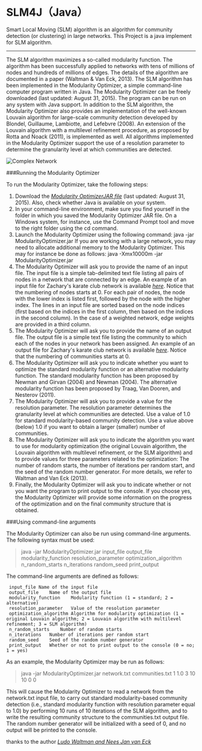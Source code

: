 # SLM4J（Java）
Smart Local Moving (SLM) algorithm is an algorithm for community detection (or clustering) in large networks. This Project is a java implement for SLM algorithm.
***
The SLM algorithm maximizes a so-called modularity function. The algorithm has been successfully applied to networks with tens of millions of nodes and hundreds of millions of edges. The details of the algorithm are documented in a paper (Waltman & Van Eck, 2013).
The SLM algorithm has been implemented in the Modularity Optimizer, a simple command-line computer program written in Java. The Modularity Optimizer can be freely downloaded (last updated: August 31, 2015). The program can be run on any system with Java support. In addition to the SLM algorithm, the Modularity Optimizer also provides an implementation of the well-known Louvain algorithm for large-scale community detection developed by Blondel, Guillaume, Lambiotte, and Lefebvre (2008). An extension of the Louvain algorithm with a multilevel refinement procedure, as proposed by Rotta and Noack (2011), is implemented as well. All algorithms implemented in the Modularity Optimizer support the use of a resolution parameter to determine the granularity level at which communities are detected.

![Complex Network](http://www.ludowaltman.nl/slm/network.png)

###Running the Modularity Optimizer

To run the Modularity Optimizer, take the following steps:

1. Download the [*Modularity OptimizerJAR file*](http://www.ludowaltman.nl/slm/ModularityOptimizer.jar)  (last updated: August 31, 2015). Also, check whether Java is available on your system.
2. In your command-line environment, make sure you find yourself in the folder in which you saved the Modularity Optimizer JAR file. On a Windows system, for instance, use the Command Prompt tool and move to the right folder using the cd command.
3. Launch the Modularity Optimizer using the following command:
java -jar ModularityOptimizer.jar
If you are working with a large network, you may need to allocate additional memory to the Modularity Optimizer. This may for instance be done as follows:
java -Xmx10000m -jar ModularityOptimizer.jar
4. The Modularity Optimizer will ask you to provide the name of an input file. The input file is a simple tab-delimited text file listing all pairs of nodes in a network that are connected by an edge. An example of an input file for Zachary's karate club network is available [*here*](http://www.ludowaltman.nl/slm/karate_club_network.txt). Notice that the numbering of nodes starts at 0. For each pair of nodes, the node with the lower index is listed first, followed by the node with the higher index. The lines in an input file are sorted based on the node indices (first based on the indices in the first column, then based on the indices in the second column). In the case of a weighted network, edge weights are provided in a third column.
5. The Modularity Optimizer will ask you to provide the name of an output file. The output file is a simple text file listing the community to which each of the nodes in your network has been assigned. An example of an output file for Zachary's karate club network is available [*here*](http://www.ludowaltman.nl/slm/karate_club_communities.txt). Notice that the numbering of communities starts at 0.
6. The Modularity Optimizer will ask you to indicate whether you want to optimize the standard modularity function or an alternative modularity function. The standard modularity function has been proposed by Newman and Girvan (2004) and Newman (2004). The alternative modularity function has been proposed by Traag, Van Dooren, and Nesterov (2011).
7. The Modularity Optimizer will ask you to provide a value for the resolution parameter. The resolution parameter determines the granularity level at which communities are detected. Use a value of 1.0 for standard modularity-based community detection. Use a value above (below) 1.0 if you want to obtain a larger (smaller) number of communities.
8. The Modularity Optimizer will ask you to indicate the algorithm you want to use for modularity optimization (the original Louvain algorithm, the Louvain algorithm with multilevel refinement, or the SLM algorithm) and to provide values for three parameters related to the optimization: The number of random starts, the number of iterations per random start, and the seed of the random number generator. For more details, we refer to Waltman and Van Eck (2013).
9. Finally, the Modularity Optimizer will ask you to indicate whether or not you want the program to print output to the console. If you choose yes, the Modularity Optimizer will provide some information on the progress of the optimization and on the final community structure that is obtained.

###Using command-line arguments

The Modularity Optimizer can also be run using command-line arguments. The following syntax must be used:

>java -jar ModularityOptimizer.jar input_file output_file modularity_function resolution_parameter optimization_algorithm n_random_starts n_iterations    random_seed print_output

The command-line arguments are defined as follows:

     input_file	Name of the input file
     output_file	Name of the output file
     modularity_function	Modularity function (1 = standard; 2 = alternative)
     resolution_parameter	Value of the resolution parameter
     optimization_algorithm	Algorithm for modularity optimization (1 = original Louvain algorithm; 2 = Louvain algorithm with multilevel refinement; 3 = SLM algorithm)
     n_random_starts	Number of random starts
     n_iterations	Number of iterations per random start
     random_seed	Seed of the random number generator
     print_output	Whether or not to print output to the console (0 = no; 1 = yes)

As an example, the Modularity Optimizer may be run as follows:

>java -jar ModularityOptimizer.jar network.txt communities.txt 1 1.0 3 10 10 0 0

This will cause the Modularity Optimizer to read a network from the network.txt input file, to carry out standard modularity-based community detection (i.e., standard modularity function with resolution parameter equal to 1.0) by performing 10 runs of 10 iterations of the SLM algorithm, and to write the resulting community structure to the communities.txt output file. The random number generator will be initialized with a seed of 0, and no output will be printed to the console.


thanks to the author [*Ludo Waltman and Nees Jan van Eck*](http://www.ludowaltman.nl/)

